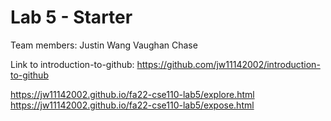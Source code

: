 # Lab 5 - Starter

Team members:
Justin Wang
Vaughan Chase

Link to introduction-to-github:
https://github.com/jw11142002/introduction-to-github

https://jw11142002.github.io/fa22-cse110-lab5/explore.html
https://jw11142002.github.io/fa22-cse110-lab5/expose.html